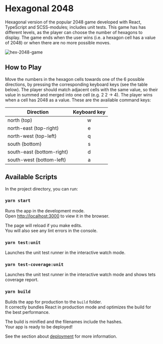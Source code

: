 # Hexagonal 2048

Hexagonal version of the popular 2048 game developed with React, TypeScript and SCSS-modules; includes unit tests. This game has has different levels, as the player can choose the number of hexagons to display. The game ends when the user wins (i.e. a hexagon cell has a value of 2048) or when there are no more possible moves.

![hex-2048-game](https://user-images.githubusercontent.com/43031902/152609915-1c64e5f4-ee85-4b6f-adc4-81cf11691bb3.png)


## How to Play
Move the numbers in the hexagon cells towards one of the 6 possible directions, by pressing the corresponding keyboard keys (see the table below). The player should match adjacent cells with the same value, so their value in summed and merged into one cell (e.g. 2 2 -> 4). The player wins when a cell has 2048 as a value. These are the available command keys:

| Direction                 | Keyboard key |
| ------------------------- | :----------: |
| north (top)               |      w       |
| north-east (top-right)    |      e       |
| north-west (top-left)     |      q       |
| south (bottom)            |      s       |
| south-east (bottom-right) |      d       |
| south-west (bottom-left)  |      a       |

## Available Scripts

In the project directory, you can run:

### `yarn start`

Runs the app in the development mode.\
Open [http://localhost:3000](http://localhost:3000) to view it in the browser.

The page will reload if you make edits.\
You will also see any lint errors in the console.

### `yarn test:unit`

Launches the unit test runner in the interactive watch mode.
### `yarn test-coverage:unit`

Launches the unit test runner in the interactive watch mode and shows tets coverage report.

### `yarn build`

Builds the app for production to the `build` folder.\
It correctly bundles React in production mode and optimizes the build for the best performance.

The build is minified and the filenames include the hashes.\
Your app is ready to be deployed!

See the section about [deployment](https://facebook.github.io/create-react-app/docs/deployment) for more information.

